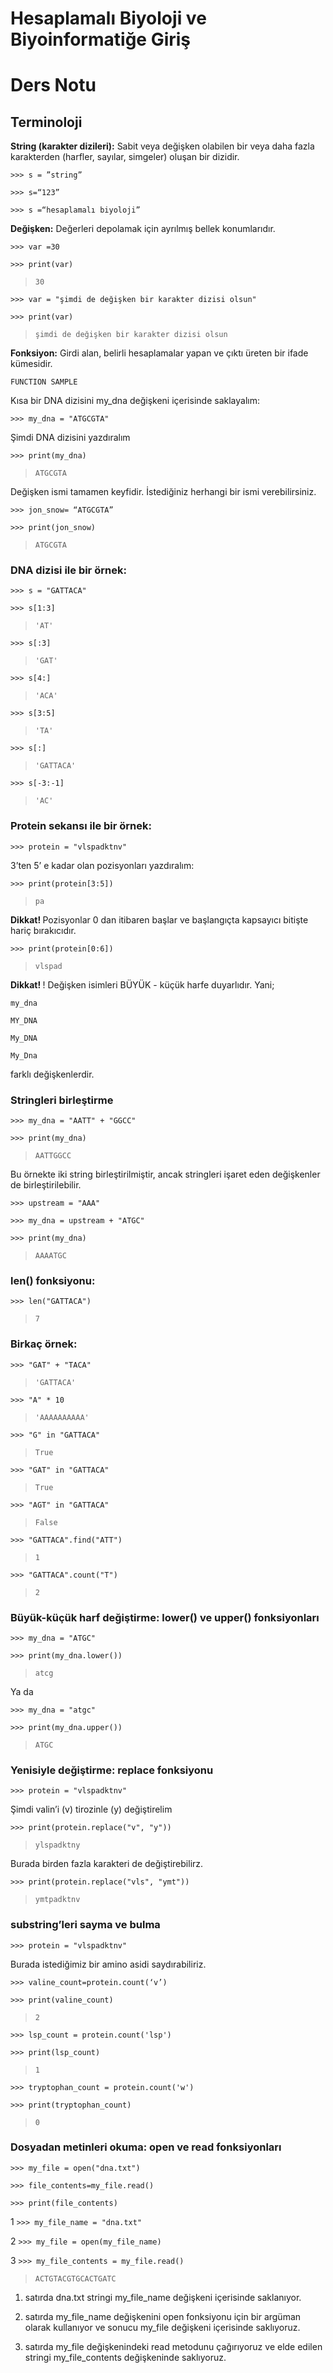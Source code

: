 # Hesaplamalı Biyoloji ve Biyoinformatiğe Giriş 
# Ders Notu

## Terminoloji

<b>String (karakter dizileri):</b> Sabit veya değişken olabilen bir veya daha fazla karakterden (harfler, sayılar, simgeler) oluşan bir dizidir.

`>>> s = ”string”`

`>>> s=“123”`

`>>> s =“hesaplamalı biyoloji”`

<b>Değişken:</b> Değerleri depolamak için ayrılmış bellek konumlarıdır.

`>>> var =30`

`>>> print(var)`

>`30`

`>>> var = "şimdi de değişken bir karakter dizisi olsun"`

`>>> print(var)`

>`şimdi de değişken bir karakter dizisi olsun`


<b>Fonksiyon:</b> Girdi alan, belirli hesaplamalar yapan ve çıktı üreten bir ifade kümesidir.

`FUNCTION SAMPLE`

Kısa bir DNA dizisini my_dna değişkeni içerisinde saklayalım:

`>>> my_dna = "ATGCGTA"`

Şimdi DNA dizisini yazdıralım

`>>> print(my_dna)`

>`ATGCGTA`

Değişken ismi tamamen keyfidir. İstediğiniz herhangi bir ismi verebilirsiniz.

`>>> jon_snow= “ATGCGTA”`

`>>> print(jon_snow)`

>`ATGCGTA`

### DNA dizisi ile bir örnek:

`>>> s = "GATTACA"`

`>>> s[1:3]`

>`'AT'`

`>>> s[:3]`

>`'GAT'`

`>>> s[4:]`

>`'ACA'`

`>>> s[3:5]`

>`'TA'`

`>>> s[:]`

>`'GATTACA'`

`>>> s[-3:-1]`

>`'AC'`

### Protein sekansı ile bir örnek:

`>>> protein = "vlspadktnv"`

3’ten 5’ e kadar olan pozisyonları yazdıralım:

`>>> print(protein[3:5])`

>`pa`

 <b> Dikkat! </b> Pozisyonlar 0 dan itibaren başlar ve başlangıçta kapsayıcı bitişte hariç bırakıcıdır.
 
`>>> print(protein[0:6])`

>`vlspad`

<b> Dikkat! </b> ! Değişken isimleri BÜYÜK - küçük harfe duyarlıdır. Yani; 

`my_dna`

`MY_DNA`

`My_DNA`

`My_Dna`

farklı değişkenlerdir.

### Stringleri birleştirme

`>>> my_dna = "AATT" + "GGCC"`

`>>> print(my_dna)`

>`AATTGGCC`

Bu örnekte iki string birleştirilmiştir, ancak stringleri işaret eden değişkenler de birleştirilebilir.

`>>> upstream = "AAA"`

`>>> my_dna = upstream + "ATGC"`

`>>> print(my_dna)`

>`AAAATGC`

### len() fonksiyonu:

`>>> len("GATTACA")`

>`7`

### Birkaç örnek:

`>>> "GAT" + "TACA"`

>`'GATTACA'`

`>>> "A" * 10`

>`'AAAAAAAAAA'`

`>>> "G" in "GATTACA"`

>`True`

`>>> "GAT" in "GATTACA"`

>`True`

`>>> "AGT" in "GATTACA"`

>`False`

`>>> "GATTACA".find("ATT")`

>`1`

`>>> "GATTACA".count("T")`

>`2`

### Büyük-küçük harf değiştirme: lower()  ve upper() fonksiyonları

`>>> my_dna = "ATGC"`

`>>> print(my_dna.lower())`

>`atcg`

Ya da 

`>>> my_dna = "atgc"`

`>>> print(my_dna.upper())`

>`ATGC`

### Yenisiyle değiştirme: replace fonksiyonu

`>>> protein = "vlspadktnv"`

Şimdi valin’i (v) tirozinle (y) değiştirelim
 
`>>> print(protein.replace("v", "y"))`

>`ylspadktny`

Burada birden fazla karakteri de değiştirebilirz.

`>>> print(protein.replace("vls", "ymt"))`

>`ymtpadktnv`

### substring’leri sayma ve bulma

`>>> protein = "vlspadktnv"`

Burada istediğimiz bir amino asidi saydırabiliriz.

`>>> valine_count=protein.count(‘v’)`

`>>> print(valine_count)`

>`2`

`>>> lsp_count = protein.count('lsp')`

`>>> print(lsp_count)`

>`1`

`>>> tryptophan_count = protein.count('w')`

`>>> print(tryptophan_count)`

>`0`

### Dosyadan metinleri okuma: open ve read fonksiyonları

`>>> my_file = open("dna.txt")`

`>>> file_contents=my_file.read()`

`>>> print(file_contents)`

1  	`>>> my_file_name = "dna.txt"`

2 		`>>> my_file = open(my_file_name)`

3 		`>>> my_file_contents = my_file.read()`

>`ACTGTACGTGCACTGATC`

1. satırda dna.txt stringi my_file_name değişkeni içerisinde saklanıyor.

2. satırda my_file_name değişkenini open fonksiyonu için bir argüman olarak kullanıyor ve sonucu my_file değişkeni içerisinde saklıyoruz.

3. satırda my_file değişkenindeki read metodunu çağırıyoruz ve elde edilen stringi my_file_contents değişkeninde saklıyoruz.
